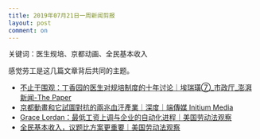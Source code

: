 ```yaml
---
title: 2019年07月21日一周新闻剪报
layout: post
comment: on
---
```


关键词：医生规培、京都动画、全民基本收入

<!--excerpt-->

感觉劳工是这几篇文章背后共同的主题。

* [不止于围观：丁香园的医生对规培制度的十年讨论｜埃瑞璜⑦_市政厅_澎湃新闻-The Paper](https://www.thepaper.cn/newsDetail_forward_3960578)
* [京都動畫和它試圖對抗的兩兆血汗產業｜深度｜端傳媒 Initium Media](https://theinitium.com/article/20190722-culture-kyoanifire-labour-japananimation/)
* [Grace Lordan：最低工资上调与企业的自动化进程｜美国劳动法观察](https://uslaborlawob.com/2019/07/uncategorized/1140/)
* [全民基本收入，议题比方案更重要｜美国劳动法观察](https://uslaborlawob.com/2019/07/%E7%A0%94%E7%A9%B6/1138/)

